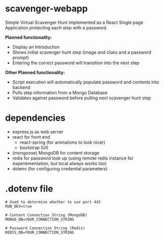 # scavenger-webapp
Simple Virtual Scavenger Hunt implemented as a React Single page Application protecting each step with a password.

**Planned functionality:**
 - Display an Introduction
 - Shows initial scavenger hunt step (image and clues and a password prompt)
 - Entering the correct password will transition into the next step
 
 **Other Planned functionality:**
  - Script execution will automatically populate password and contents into backend
 - Pulls step information from a Mongo Database
 - Validates against password before pulling next scavenger hunt step

# dependencies
 - express.js as web server
 - react for front end
	 - react-spring (for animations to look nicer)
	 - bootstrap (UI)
 - (mongoose) MongoDB for content storage
 - redis for password look up (using remote redis instance for experiementation, but local always works too)
 - dotenv (for configuring credential parameters)

# .dotenv file
    # Used to determine whether to use port 443
    RUN_DEV=true
    
    # Content Connection String (MongoDB)
    MONGO_DB=YOUR_CONNECTION_STRING
    
    # Password Connection String (Redis)
    REDIS_DB=YOUR_CONNECTION_STRING
